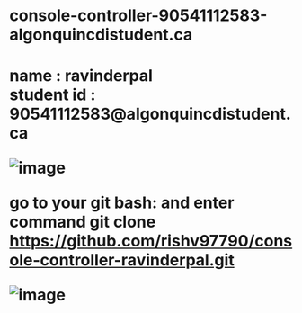 # console-controller-90541112583-algonquincdistudent.ca
<h1> name : ravinderpal<br>student id : 90541112583@algonquincdistudent.ca

![image](https://github.com/rishv97790/console-controller-ravinderpal/assets/138967300/b45d857b-a592-45e1-a005-35104924f878)

go to your git bash: and enter command git clone https://github.com/rishv97790/console-controller-ravinderpal.git
 
 ![image](https://github.com/rishv97790/console-controller-ravinderpal/assets/138967300/472c4806-32ad-418b-9a47-014757f7954c)
